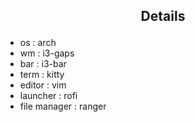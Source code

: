 ## <p align="center">Details</p>

+ os               : arch
+ wm               : i3-gaps
+ bar               : i3-bar
+ term         : kitty
+ editor           : vim
+ launcher     : rofi
+ file manager      : ranger
